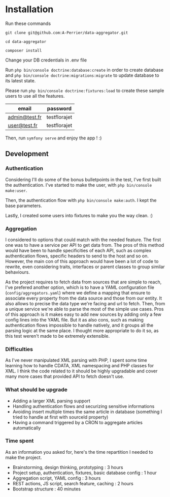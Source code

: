 # Installation

Run these commands

`git clone git@github.com:A-Perrier/data-aggregator.git`

`cd data-aggregator`

`composer install`

Change your DB credentials in .env file

Run `php bin/console doctrine:database:create` in order to create database and `php bin/console doctrine:migrations:migrate` to update database to its latest state.

Please run `php bin/console doctrine:fixtures:load` to create these sample users to use all the features.

| email         | password     |
|---------------|--------------|
| admin@test.fr | testflorajet |
| user@test.fr  | testflorajet |

Then, run `symfony serve` and enjoy the app ! :)


## Development

### Authentication

Considering I'll do some of the bonus bulletpoints in the test, I've first built the authentication.
I've started to make the user, with `php bin/console make:user`.

Then, the authentication flow with `php bin/console make:auth`. I kept the base parameters.

Lastly, I created some users into fixtures to make you the way clean. :)

### Aggregation

I considered to options that could match with the needed feature.
The first one was to have a service per API to get data from. The pros of this method would have been to handle specificities
of each API, such as complex authentication flows, specific headers to send to the host and so on. However, the main con
of this approach would have been a lot of code to rewrite, even considering traits, interfaces or parent classes to group
similar behaviours.

As the project requires to fetch data from sources that are simple to reach, I've prefered another option, which is to have
a YAML configuration file (`config/aggregators.yaml`) where we define a mapping that ensure to associate every property from
the data source and those from our entity. It also allows to precise the data type we're facing and url to fetch. Then,
from a unique service we're able to parse the most of the simple use cases. Pros of this approach is it makes easy to add new sources
by adding only a few config lines into the YAML file. But it as also cons, such as making authentication flows impossible to
handle natively, and it groups all the parsing logic at the same place. I thought more appropriate to do it so, as this test
weren't made to be extremely extensible.

### Difficulties

As I've never manipulated XML parsing with PHP, I spent some time learning how to handle CDATA, XML namespacing and PHP classes for XML.
I think the code related to it should be highly upgradable and cover many more cases that provided API to fetch doesn't use.


### What should be upgrade

- Adding a larger XML parsing support
- Handling authentication flows and securizing sensitive informations
- Avoiding insert multiple times the same article in database (something I tried to handle at first with sourceId property)
- Having a command triggered by a CRON to aggregate articles automatically

### Time spent

As an information you asked for, here's the time repartition I needed to make the project.
- Brainstorming, design thinking, prototyping : 3 hours
- Project setup, authentication, fixtures, basic database config : 1 hour
- Aggregation script, YAML config : 3 hours
- REST actions, JS script, search feature, caching : 2 hours
- Bootstrap structure : 40 minutes
